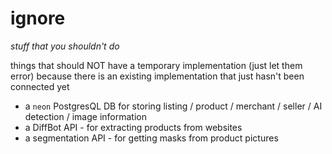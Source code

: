 # ignore
_stuff that you shouldn't do_

things that should NOT have a temporary implementation (just let them error) because there is an existing implementation that just hasn't been connected yet
- a `neon` PostgresQL DB for storing listing / product / merchant / seller / AI detection / image information
- a DiffBot API - for extracting products from websites
- a segmentation API - for getting masks from product pictures